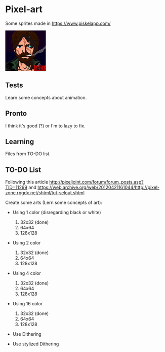 # Pixel-art

Some sprites made in https://www.piskelapp.com/

<img src="./assets/arthur_camadasjuntas.gif" />

## Tests

Learn some concepts about animation.

## Pronto

I think it's good (?) or I'm to lazy to fix.

## Learning

Files from TO-DO list.

##  TO-DO List

Following this article http://pixeljoint.com/forum/forum_posts.asp?TID=11299 and https://web.archive.org/web/20120421161044/http://pixel-zone.rpgdx.net/shtml/tut-selout.shtml

Create some arts (Lern some concepts of art):

* Using 1 color (disregarding black or white)
    1. 32x32 (done)
    2. 64x64
    3. 128x128

* Using 2 color
    1. 32x32 (done)
    2. 64x64
    3. 128x128

* Using 4 color
    1. 32x32 (done)
    2. 64x64
    3. 128x128

* Using 16 color
    1. 32x32 (done)
    2. 64x64
    3. 128x128

* Use Dithering
* Use stylized Dithering
